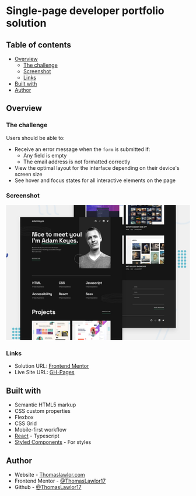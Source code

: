 # Single-page developer portfolio solution

## Table of contents

- [Overview](#overview)
  - [The challenge](#the-challenge)
  - [Screenshot](#screenshot)
  - [Links](#links)
- [Built with](#built-with)
- [Author](#author)

## Overview

### The challenge

Users should be able to:

- Receive an error message when the `form` is submitted if:
  - Any field is empty
  - The email address is not formatted correctly
- View the optimal layout for the interface depending on their device's screen size
- See hover and focus states for all interactive elements on the page

### Screenshot

![ScreenShot](./public/assets/images/preview.jpg)

### Links

- Solution URL: [Frontend Mentor](https://your-solution-url.com)
- Live Site URL: [GH-Pages](https://github.com/ThomasLawlor17/dev-portfolio)

## Built with

- Semantic HTML5 markup
- CSS custom properties
- Flexbox
- CSS Grid
- Mobile-first workflow
- [React](https://reactjs.org/) - Typescript
- [Styled Components](https://styled-components.com/) - For styles

## Author

- Website - [Thomaslawlor.com](https://thomaslawlor.com/)
- Frontend Mentor - [@ThomasLawlor17](https://www.frontendmentor.io/profile/ThomasLawlor17)
- Github - [@ThomasLawlor17](https://github.com/ThomasLawlor17)